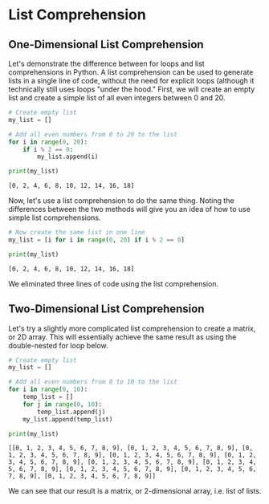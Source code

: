 # **List Comprehension**

## **One-Dimensional List Comprehension**

Let's demonstrate the difference between for loops and list comprehensions in Python. A list comprehension can be used to generate lists in a single line of code, without the need for explicit loops (although it technically still uses loops "under the hood." First, we will create an empty list and create a simple list of all even integers between 0 and 20.


```python
# Create empty list
my_list = []
```


```python
# Add all even numbers from 0 to 20 to the list
for i in range(0, 20):
    if i % 2 == 0:
        my_list.append(i)

print(my_list)
```

    [0, 2, 4, 6, 8, 10, 12, 14, 16, 18]


Now, let's use a list comprehension to do the same thing. Noting the differences between the two methods will give you an idea of how to use simple list comprehensions. 


```python
# Now create the same list in one line
my_list = [i for i in range(0, 20) if i % 2 == 0]

print(my_list)
```

    [0, 2, 4, 6, 8, 10, 12, 14, 16, 18]


We eliminated three lines of code using the list comprehension.

## **Two-Dimensional List Comprehension**

Let's try a slightly more complicated list comprehension to create a matrix, or 2D array. This will essentially achieve the same result as using the double-nested for loop below.


```python
# Create empty list
my_list = []
```


```python
# Add all even numbers from 0 to 10 to the list
for i in range(0, 10):
    temp_list = []
    for j in range(0, 10):
        temp_list.append(j)
    my_list.append(temp_list)

print(my_list)
```

    [[0, 1, 2, 3, 4, 5, 6, 7, 8, 9], [0, 1, 2, 3, 4, 5, 6, 7, 8, 9], [0, 1, 2, 3, 4, 5, 6, 7, 8, 9], [0, 1, 2, 3, 4, 5, 6, 7, 8, 9], [0, 1, 2, 3, 4, 5, 6, 7, 8, 9], [0, 1, 2, 3, 4, 5, 6, 7, 8, 9], [0, 1, 2, 3, 4, 5, 6, 7, 8, 9], [0, 1, 2, 3, 4, 5, 6, 7, 8, 9], [0, 1, 2, 3, 4, 5, 6, 7, 8, 9], [0, 1, 2, 3, 4, 5, 6, 7, 8, 9]]


We can see that our result is a matrix, or 2-dimensional array, i.e. list of lists.
